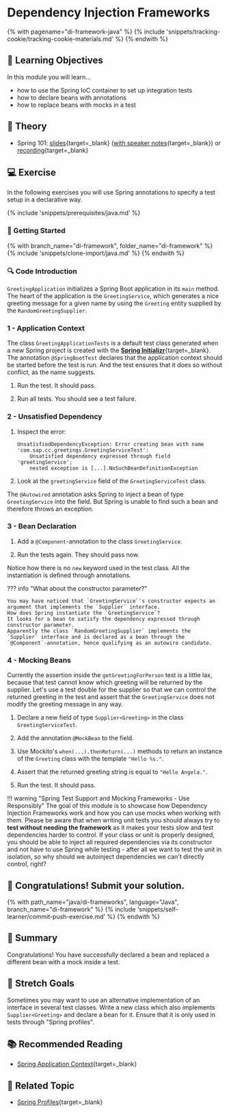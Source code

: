 # Dependency Injection Frameworks

{% with pagename="di-framework-java" %}
{% include 'snippets/tracking-cookie/tracking-cookie-materials.md' %}
{% endwith %}

## 🎯 Learning Objectives
In this module you will learn...

- how to use the Spring IoC container to set up integration tests
- how to declare beans with annotations
- how to replace beans with mocks in a test

## 🧠 Theory

  - Spring 101: [slides](https://pages.github.tools.sap/EngineeringCulture/ase/Java/spring-di-slides/index.html){target=_blank} ([with speaker notes](https://pages.github.tools.sap/EngineeringCulture/ase/Java/spring-di-slides/index.html?showNotes=true){target=_blank}) or [recording](https://video.sap.com/media/t/1_2eijgcye){target=_blank}


## 💻 Exercise 
In the following exercises you will use Spring annotations to specify a test setup in a declarative way.

<!-- Prerequisites-->
{% include 'snippets/prerequisites/java.md' %}

### 🚀 Getting Started

{% with branch_name="di-framework", folder_name="di-framework" %}
{% include 'snippets/clone-import/java.md' %}
{% endwith %}


### 🔍 Code Introduction

`GreetingApplication` initializes a Spring Boot application in its `main` method.
The heart of the application is the `GreetingService`, which generates a nice greeting message for a given name by using the `Greeting` entity supplied by the `RandomGreetingSupplier`.


### 1 - Application Context

The class `GreetingApplicationTests` is a default test class generated when a new Spring project is created with the [__Spring Initializr__](https://start.spring.io/){target=_blank}.
The annotation `@SpringBootTest` declares that the application context should be started before the test is run.
And the test ensures that it does so without conflict, as the name suggests.

1. Run the test.
    It should pass.

1. Run all tests.
    You should see a test failure.

### 2 - Unsatisfied Dependency

1. Inspect the error:

    ```
    UnsatisfiedDependencyException: Error creating bean with name 'com.sap.cc.greetings.GreetingServiceTest':
        Unsatisfied dependency expressed through field 'greetingService';
        nested exception is [...].NoSuchBeanDefinitionException
    ```

1. Look at the `greetingService` field of the `GreetingServiceTest` class.

The `@Autowired` annotation asks Spring to inject a bean of type `GreetingService` into the field. But Spring is unable to find such a bean and therefore throws an exception.

### 3 - Bean Declaration

1. Add a `@Component`-annotation to the class `GreetingService`.

1. Run the tests again. They should pass now.

Notice how there is no `new` keyword used in the test class.
All the instantiation is defined through annotations.

??? info "What about the constructor parameter?"
    
    You may have noticed that `GreetingService`'s constructor expects an argument that implements the `Supplier` interface.
    How does Spring instantiate the `GreetingService`?
    It looks for a bean to satisfy the dependency expressed through constructor parameter.
    Apparently the class `RandomGreetingSupplier` implements the `Supplier` interface and is declared as a bean through the `@Component`-annotation, hence qualifying as an autowire candidate.

### 4 - Mocking Beans

Currently the assertion inside the `getGreetingForPerson` test is a little lax, because that test cannot know which greeting will be returned by the supplier.
Let's use a test double for the supplier so that we can control the returned greeting in the test and assert that the `GreetingService` does not modify the greeting message in any way.

1. Declare a new field of type `Supplier<Greeting>` in the class `GreetingServiceTest`.

1. Add the annotation `@MockBean` to the field.

1. Use Mockito's `when(...).thenReturn(...)` methods to return an instance of the `Greeting` class with the template `"Hello %s."`.

1. Assert that the returned greeting string is equal to `"Hello Angela."`.

1. Run the test. It should pass.

!!! warning "Spring Test Support and Mocking Frameworks - Use Responsibly"
    The goal of this module is to showcase how Dependency Injection Frameworks work and how you can use mocks when working with them. Please be aware that when writing unit tests you should always try to **test without needing the framework** as it makes your tests slow and test dependencies harder to control. If your class or unit is properly designed, you should be able to inject all required dependencies via its constructor and not have to use Spring while testing - after all we want to test the unit in isolation, so why should we autoinject dependencies we can't directly control, right?


## 🙌 Congratulations! Submit your solution.

{% with path_name="java/di-frameworks", language="Java", branch_name="di-framework" %}
{% include 'snippets/self-learner/commit-push-exercise.md' %}
{% endwith %}

## 🏁 Summary
Congratulations! 
You have successfully declared a bean and replaced a different bean with a mock inside a test.

## 🦄 Stretch Goals

Sometimes you may want to use an alternative implementation of an interface in several test classes.
Write a new class which also implements `Supplier<Greeting>` and declare a bean for it.
Ensure that it is only used in tests through "Spring profiles".

## 📚 Recommended Reading
- [Spring Application Context](https://www.baeldung.com/spring-application-context){target=_blank}

## 🔗 Related Topic
- [Spring Profiles](https://www.baeldung.com/spring-profiles){target=_blank}
